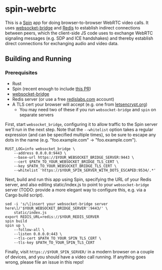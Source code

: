 # spin-webrtc

This is a [Spin](https://github.com/fermyon/spin) app for doing
browser-to-browser WebRTC video calls.  It uses
[websocket-bridge](https://github.com/fermyon/websocket-bridge) and
[Redis](https://redis.io) to establish indirect connections between peers, which
the client-side JS code uses to exchange WebRTC signaling messages (e.g. SDP and
ICE handshakes) and thereby establish direct connections for exchanging audio
and video data.

## Building and Running

### Prerequisites

- Rust
- Spin (recent enough to include [this PR](https://github.com/fermyon/spin/pull/915))
- [websocket-bridge](https://github.com/fermyon/websocket-bridge)
- Redis server (or use a free [redislabs.com](https://redislabs.com) account)
- A TLS cert your browser will accept (e.g. one from [letsencrypt.org](https://letsencrypt.org))
    - You may need two of these if you run `websocket-bridge` and `spin` on separate servers

First, start `websocket_bridge`, configuring it to allow traffic to the Spin
server we'll run in the next step.  Note that the `--whitelist` option takes a
regular expression (and can be specified multiple times), so be sure to escape
any dots in the name (e.g. "foo.example.com" -> "foo\.example\.com").

```
RUST_LOG=info websocket_bridge \
    --address 0.0.0.0:9443 \
    --base-url https://$YOUR_WEBSOCKET_BRIDGE_SERVER:9443 \
    --cert $PATH_TO_YOUR_WEBSOCKET_BRIDGE_TLS_CERT \
    --key $PATH_TO_YOUR_WEBSOCKET_BRIDGE_TLS_CERT \
    --whitelist 'https://$YOUR_SPIN_SERVER_WITH_DOTS_ESCAPED:9534/.*'
```

Next, build and run this app using Spin, specifying the URL of your Redis
server, and also editing static/index.js to point to your `websocket-bridge`
server (TODO: provide a more elegant way to configure this, e.g. via a Cargo
build script).

```
sed -i 's/\[insert your websocket-bridge server here\]/'$YOUR_WEBSOCKET_BRIDGE_SERVER':9443/' \
    static/index.js
export REDIS_URL=redis://$YOUR_REDIS_SERVER
spin build
spin up \
    --follow-all \
    --listen 0.0.0.0:443 \
    --tls-cert $PATH_TO_YOUR_SPIN_TLS_CERT \
    --tls-key $PATH_TO_YOUR_SPIN_TLS_CERT
```

Finally, visit `https://$YOUR_SPIN_SERVER/` in a modern browser on a couple of
devices, and you should have a video call running.  If anything goes wrong,
please file an issue in this repo!

